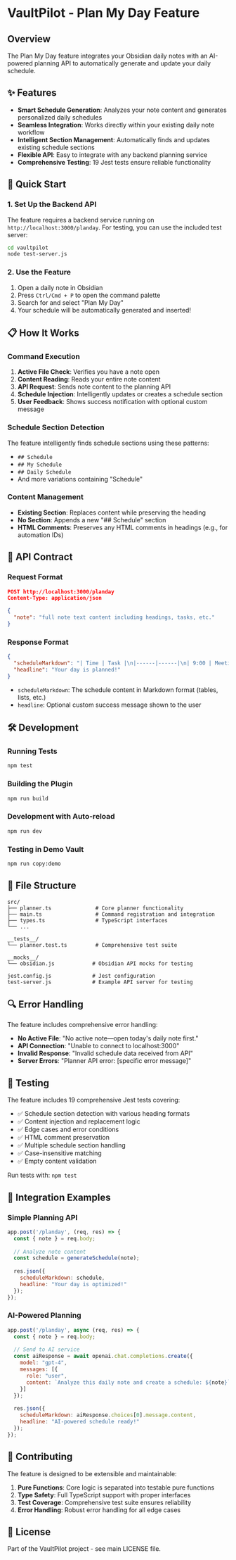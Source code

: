 # VaultPilot - Plan My Day Feature

## Overview

The Plan My Day feature integrates your Obsidian daily notes with an AI-powered planning API to automatically generate and update your daily schedule.

## ✨ Features

- **Smart Schedule Generation**: Analyzes your note content and generates personalized daily schedules
- **Seamless Integration**: Works directly within your existing daily note workflow
- **Intelligent Section Management**: Automatically finds and updates existing schedule sections
- **Flexible API**: Easy to integrate with any backend planning service
- **Comprehensive Testing**: 19 Jest tests ensure reliable functionality

## 🚀 Quick Start

### 1. Set Up the Backend API

The feature requires a backend service running on `http://localhost:3000/planday`. For testing, you can use the included test server:

```bash
cd vaultpilot
node test-server.js
```

### 2. Use the Feature

1. Open a daily note in Obsidian
2. Press `Ctrl/Cmd + P` to open the command palette
3. Search for and select "Plan My Day"
4. Your schedule will be automatically generated and inserted!

## 📋 How It Works

### Command Execution
1. **Active File Check**: Verifies you have a note open
2. **Content Reading**: Reads your entire note content
3. **API Request**: Sends note content to the planning API
4. **Schedule Injection**: Intelligently updates or creates a schedule section
5. **User Feedback**: Shows success notification with optional custom message

### Schedule Section Detection
The feature intelligently finds schedule sections using these patterns:
- `## Schedule`
- `## My Schedule`
- `## Daily Schedule`
- And more variations containing "Schedule"

### Content Management
- **Existing Section**: Replaces content while preserving the heading
- **No Section**: Appends a new "## Schedule" section
- **HTML Comments**: Preserves any HTML comments in headings (e.g., for automation IDs)

## 🔧 API Contract

### Request Format
```json
POST http://localhost:3000/planday
Content-Type: application/json

{
  "note": "full note text content including headings, tasks, etc."
}
```

### Response Format
```json
{
  "scheduleMarkdown": "| Time | Task |\n|------|------|\n| 9:00 | Meeting |",
  "headline": "Your day is planned!"
}
```

- `scheduleMarkdown`: The schedule content in Markdown format (tables, lists, etc.)
- `headline`: Optional custom success message shown to the user

## 🛠️ Development

### Running Tests
```bash
npm test
```

### Building the Plugin
```bash
npm run build
```

### Development with Auto-reload
```bash
npm run dev
```

### Testing in Demo Vault
```bash
npm run copy:demo
```

## 📁 File Structure

```
src/
├── planner.ts              # Core planner functionality
├── main.ts                 # Command registration and integration
├── types.ts                # TypeScript interfaces
└── ...

__tests__/
└── planner.test.ts         # Comprehensive test suite

__mocks__/
└── obsidian.js            # Obsidian API mocks for testing

jest.config.js             # Jest configuration
test-server.js             # Example API server for testing
```

## 🔍 Error Handling

The feature includes comprehensive error handling:

- **No Active File**: "No active note—open today's daily note first."
- **API Connection**: "Unable to connect to localhost:3000"
- **Invalid Response**: "Invalid schedule data received from API"
- **Server Errors**: "Planner API error: [specific error message]"

## 🧪 Testing

The feature includes 19 comprehensive Jest tests covering:

- ✅ Schedule section detection with various heading formats
- ✅ Content injection and replacement logic
- ✅ Edge cases and error conditions
- ✅ HTML comment preservation
- ✅ Multiple schedule section handling
- ✅ Case-insensitive matching
- ✅ Empty content validation

Run tests with: `npm test`

## 🔄 Integration Examples

### Simple Planning API
```javascript
app.post('/planday', (req, res) => {
  const { note } = req.body;
  
  // Analyze note content
  const schedule = generateSchedule(note);
  
  res.json({
    scheduleMarkdown: schedule,
    headline: "Your day is optimized!"
  });
});
```

### AI-Powered Planning
```javascript
app.post('/planday', async (req, res) => {
  const { note } = req.body;
  
  // Send to AI service
  const aiResponse = await openai.chat.completions.create({
    model: "gpt-4",
    messages: [{
      role: "user",
      content: `Analyze this daily note and create a schedule: ${note}`
    }]
  });
  
  res.json({
    scheduleMarkdown: aiResponse.choices[0].message.content,
    headline: "AI-powered schedule ready!"
  });
});
```

## 🤝 Contributing

The feature is designed to be extensible and maintainable:

1. **Pure Functions**: Core logic is separated into testable pure functions
2. **Type Safety**: Full TypeScript support with proper interfaces
3. **Test Coverage**: Comprehensive test suite ensures reliability
4. **Error Handling**: Robust error handling for all edge cases

## 📄 License

Part of the VaultPilot project - see main LICENSE file.

